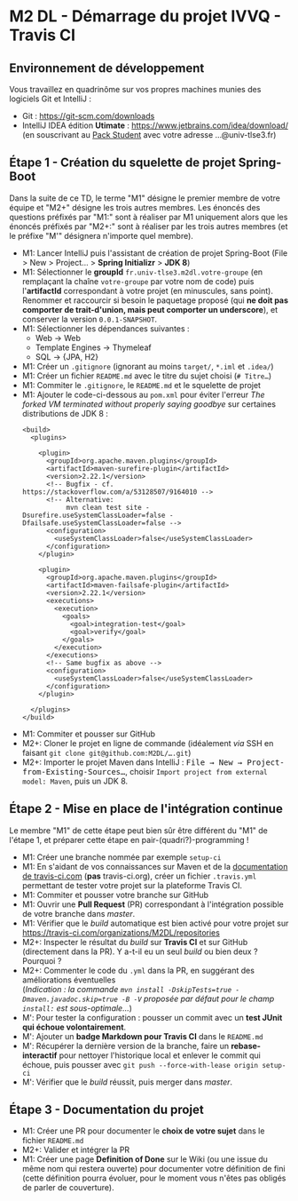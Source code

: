 # M2 DL - Démarrage du projet IVVQ - Travis CI

## Environnement de développement

Vous travaillez en quadrinôme sur vos propres machines munies des logiciels Git et IntelliJ :

- Git : <https://git-scm.com/downloads>
- IntelliJ IDEA édition **Utimate** : <https://www.jetbrains.com/idea/download/>  
  (en souscrivant au [Pack Student](https://www.jetbrains.com/student/) avec votre adresse …@univ-tlse3.fr)

## Étape 1 - Création du squelette de projet Spring-Boot

Dans la suite de ce TD, le terme "M1" désigne le premier membre de votre équipe et "M2+" désigne les trois autres membres. Les énoncés des questions préfixés par "M1:" sont à réaliser par M1 uniquement alors que les énoncés préfixés par "M2+:" sont à réaliser par les trois autres membres (et le préfixe "M'" désignera n'importe quel membre).

- M1: Lancer IntelliJ puis l'assistant de création de projet Spring-Boot
  (File > New > Project… > **Spring Initializr** > **JDK 8**)
- M1: Sélectionner le **groupId** `fr.univ-tlse3.m2dl.votre-groupe`
  (en remplaçant la chaîne `votre-groupe` par votre nom de code) puis
  l'**artifactId** correspondant à votre projet (en minuscules, sans
  point).  Renommer et raccourcir si besoin le paquetage proposé (qui
  **ne doit pas comporter de trait-d'union, mais peut comporter un
  underscore**), et conserver la version `0.0.1-SNAPSHOT`.
- M1: Sélectionner les dépendances suivantes :
  - Web → Web
  - Template Engines → Thymeleaf
  - SQL → {JPA, H2}
- M1: Créer un `.gitignore` (ignorant au moins `target/`, `*.iml` et `.idea/`)
- M1: Créer un fichier `README.md` avec le titre du sujet choisi (`# Titre…`)
- M1: Commiter le `.gitignore`, le `README.md` et le squelette de projet
- M1: Ajouter le code-ci-dessous au `pom.xml` pour éviter l'erreur *The forked VM terminated without properly saying goodbye* sur certaines distributions de JDK 8 :
    ```
    <build>
      <plugins>

        <plugin>
          <groupId>org.apache.maven.plugins</groupId>
          <artifactId>maven-surefire-plugin</artifactId>
          <version>2.22.1</version>
          <!-- Bugfix - cf. https://stackoverflow.com/a/53128507/9164010 -->
          <!-- Alternative:
               mvn clean test site -Dsurefire.useSystemClassLoader=false -Dfailsafe.useSystemClassLoader=false -->
          <configuration>
            <useSystemClassLoader>false</useSystemClassLoader>
          </configuration>
        </plugin>

        <plugin>
          <groupId>org.apache.maven.plugins</groupId>
          <artifactId>maven-failsafe-plugin</artifactId>
          <version>2.22.1</version>
          <executions>
            <execution>
              <goals>
                <goal>integration-test</goal>
                <goal>verify</goal>
              </goals>
            </execution>
          </executions>
          <!-- Same bugfix as above -->
          <configuration>
            <useSystemClassLoader>false</useSystemClassLoader>
          </configuration>
        </plugin>

      </plugins>
    </build>
    ```
- M1: Commiter et pousser sur GitHub
- M2+: Cloner le projet en ligne de commande (idéalement *via* SSH en
  faisant `git clone git@github.com:M2DL/….git`)
- M2+: Importer le projet Maven dans IntelliJ :
  <kbd>File → New → Project-from-Existing-Sources…</kbd>, choisir
  `Import project from external model: Maven`, puis un JDK 8.

## Étape 2 - Mise en place de l'intégration continue

Le membre "M1" de cette étape peut bien sûr être différent du "M1" de
l'étape 1, et préparer cette étape en pair-(quadri?)-programming !

- M1: Créer une branche nommée par exemple `setup-ci`
- M1: En s'aidant de vos connaissances sur Maven et de la
  [documentation de travis-ci.com](https://docs.travis-ci.com/)
  (**pas** travis-ci.org), créer un fichier `.travis.yml` permettant
  de tester votre projet sur la plateforme Travis CI.
- M1: Commiter et pousser votre branche sur GitHub
- M1: Ouvrir une **Pull Request** (PR) correspondant à l'intégration
  possible de votre branche dans *master*.
- M1: Vérifier que le *build* automatique est bien activé pour votre
  projet sur https://travis-ci.com/organizations/M2DL/repositories
- M2+: Inspecter le résultat du *build* sur **Travis CI** et sur
  GitHub (directement dans la PR). Y a-t-il eu un seul *build* ou bien
  deux ? Pourquoi ?
- M2+: Commenter le code du `.yml` dans la PR, en suggérant des
  améliorations éventuelles  
  (*Indication : la commande `mvn install -DskipTests=true
  -Dmaven.javadoc.skip=true -B -V` proposée par défaut pour le champ
  `install:` est sous-optimale…*)
- M': Pour tester la configuration : pousser un commit avec un **test
  JUnit qui échoue volontairement**.
- M': Ajouter un **badge Markdown pour Travis CI** dans le `README.md`
- M': Récupérer la dernière version de la branche, faire un
  **rebase-interactif** pour nettoyer l'historique local et enlever le
  commit qui échoue, puis pousser avec `git push --force-with-lease origin setup-ci`
- M': Vérifier que le *build* réussit, puis merger dans *master*.

## Étape 3 - Documentation du projet

- M1: Créer une PR pour documenter le **choix de votre sujet** dans le
  fichier `README.md`
- M2+: Valider et intégrer la PR
- M1: Créer une page **Definition of Done** sur le Wiki (ou une issue
  du même nom qui restera ouverte) pour documenter votre définition de
  fini (cette définition pourra évoluer, pour le moment vous n'êtes
  pas obligés de parler de couverture).
